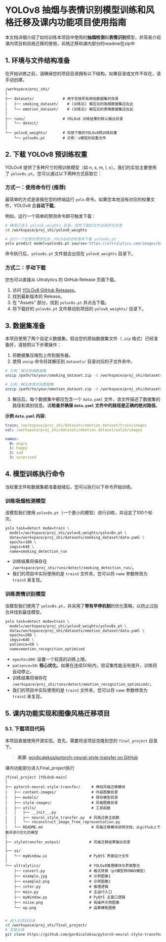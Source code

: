 
# YOLOv8 抽烟与表情识别模型训练和风格迁移及课内功能项目使用指南

本文档详细介绍了如何训练本项目中使用的**抽烟检测**和**表情识别**模型，并简易介绍课内项目和风格迁移的使用，风格迁移和课内部分的readme在zip中

## 1. 环境与文件结构准备

在开始训练之前，请确保您的项目目录拥有以下结构。如果目录或文件不存在，请手动创建。

```
/workspace/proj_shi/
|
├── datasets/             # 用于存放所有原始数据集的目录
│   ├── smoking_dataset/    # (训练后) 解压后的吸烟数据集应在此
│   └── emotion_dataset/    # (训练后) 解压后的表情数据集应在此
|
├── runs/                 # YOLOv8 训练结果的默认输出目录
│   └── detect/
|
└── yolov8_weights/       # 存放下载的YOLOv8预训练权重
    └── yolov8s.pt        # 示例：s模型的权重文件
```

## 2. 下载 YOLOv8 预训练权重

YOLOv8 提供了多种尺寸的预训练模型（如 n, s, m, l, x）。我们的实验主要使用了 `yolov8s.pt`。您可以通过以下两种方式获取它：

### 方式一：使用命令行 (推荐)

最简单的方式是直接在您的终端运行 `yolo` 命令。如果您本地没有对应的权重文件，YOLOv8 会**自动下载**。

例如，运行一个简单的预测命令即可触发下载：
```bash
# 确保已进入 yolov8_weights 目录，这样下载的文件会保存在这里
cd /workspace/proj_shi/yolov8_weights

# 运行一个任意的预测任务，YOLO会自动检查并下载 yolov8s.pt
yolo predict model=yolov8s.pt source='https://ultralytics.com/images/bus.jpg'
```
命令执行后，`yolov8s.pt` 文件就会出现在 `yolov8_weights` 目录下。

### 方式二：手动下载

您也可以直接从 Ultralytics 的 GitHub Release 页面下载。

1.  访问 [YOLOv8 GitHub Releases](https://github.com/ultralytics/ultralytics/releases)。
2.  找到最新版本的 Release。
3.  在 "Assets" 部分，找到 `yolov8s.pt` 并点击下载。
4.  将下载好的 `yolov8s.pt` 文件移动到项目的 `yolov8_weights/` 目录下。

## 3. 数据集准备

本项目使用了两个自定义数据集。假设您的原始数据集文件（`.zip` 格式）已经准备好，请按照以下步骤操作：

1.  将数据集压缩包上传到服务器。
2.  使用 `unzip` 命令将其解压到 `datasets/` 目录对应的子文件夹中。

   ```bash
   # 示例：解压吸烟数据集
   unzip /path/to/your/smoking_dataset.zip -d /workspace/proj_shi/datasets/smoking_dataset/

   # 示例：解压表情识别数据集
   unzip /path/to/your/emotion_dataset.zip -d /workspace/proj_shi/datasets/emotion_dataset/
   ```

3.  解压后，每个数据集中都应包含一个 `data.yaml` 文件，该文件描述了数据集的路径和类别信息。请**检查并确保 `data.yaml` 文件中的路径是正确的绝对路径**。

   **示例 `data.yaml` 内容:**
   ```yaml
   train: /workspace/proj_shi/datasets/emotion_dataset/train/images
   val: /workspace/proj_shi/datasets/emotion_dataset/valid/images

   names:
     0: angry
     1: happy
     2: sad
     3: surprised
   ```

## 4. 模型训练执行命令

当权重文件和数据集都准备就绪后，您可以执行以下命令开始训练。

### 训练吸烟检测模型

该模型我们使用 `yolov8n.pt`（一个更小的模型）进行训练，并设定了100个轮次。

```bash
yolo task=detect mode=train \
  model=/workspace/proj_shi/yolov8_weights/yolov8n.pt \
  data=/workspace/proj_shi/datasets/smoking_dataset/data.yaml \
  epochs=100 \
  imgsz=640 \
  name=smoking_detection_run
```
*   训练结果将保存在 `/workspace/proj_shi/runs/detect/smoking_detection_run/`。
*   我们的项目中实际使用的是 `train3` 文件夹，您可以将 `name` 参数修改为 `train3` 来复现。

### 训练表情识别模型

该模型我们使用了 `yolov8s.pt`，并采用了**带有早停机制**的优化策略，以防止过拟合并找到最佳模型。

```bash
yolo task=detect mode=train \
  model=/workspace/proj_shi/yolov8_weights/yolov8s.pt \
  data=/workspace/proj_shi/datasets/emotion_dataset/data.yaml \
  epochs=200 \
  imgsz=640 \
  patience=50 \
  name=emotion_recognition_optimized
```
*   `epochs=200`: 设置一个较高的训练上限。
*   `patience=50`: **核心优化**。如果在连续50轮内，验证集性能没有提升，训练将自动停止。
*   训练结果将保存在 `/workspace/proj_shi/runs/detect/emotion_recognition_optimized/`。
*   我们的项目中实际使用的是 `train2` 文件夹，您可以将 `name` 参数修改为 `train2` 来复现。



## 5. 课内功能实现和图像风格迁移项目

### 5.1. 下载项目代码

本项目直接使用开源实现。首先，需要将该项目克隆到您的 `final_project` 目录下。
> **来源**: [gordicaleksa/pytorch-neural-style-transfer on GitHub](https://github.com/gordicaleksa/pytorch-neural-style-transfer)

课内功能部分进入Final_project执行
```
/Final_project [YOLOv8-main]
│
├── pytorch-neural-style-transfer/     # 神经风格迁移模块
│   ├── content-images/                # 内容图像目录
│   ├── models/                        # 保存模型目录
│   ├── style-images/                  # 风格图像目录
│   ├── utils/                         # 工具函数
│   │   ├── __init__.py
│   │   ├── neural_style_transfer.py  # 风格迁移主函数
│   │   └── reconstruct_image_from_representation.py
│   └── README.md                      # 风格迁移模块说明文档，从github上下载并进行优化的模型
│
├── styletransfer_output/             # 风格迁移结果输出目录
│
├── ui/                               
│   └── myWindow.ui                   # PyQt5 界面设计文件
│
└── ultralytics/                      # YOLOv8推理模块与界面整合
    ├── convert.py                    # 格式转换（pt模型转ONNX模型）
    ├── example.jpg                   # 示例图像1
    ├── example2.png                  # 示例图像2
    ├── infer.py                      # 推理逻辑
    ├── main.py                       # 主运行入口
    ├── myWindow.py                   # PyQt5 主窗口逻辑
    ├── noise.png                     # 有噪声示例图像
    └── op.png                        # 运算模板图像
               
```
```bash
# 进入总项目目录
cd /workspace/proj_shi/final_project/
# 克隆仓库
git clone https://github.com/gordicaleksa/pytorch-neural-style-transfer.git
```


